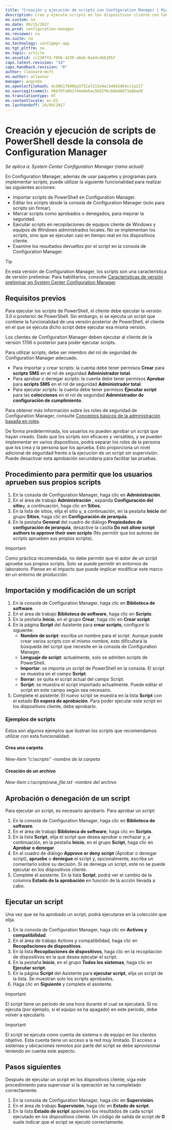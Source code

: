 ```yaml
---
title: "Creación y ejecución de scripts con Configuration Manager | Microsoft Docs"
description: Cree y ejecute scripts en los dispositivos cliente con Configuration Manager.
ms.custom: na
ms.date: 09/15/2017
ms.prod: configuration-manager
ms.reviewer: na
ms.suite: na
ms.technology: configmgr-app
ms.tgt_pltfrm: na
ms.topic: article
ms.assetid: cc230ff4-7056-4339-a0a6-6a44cdbb2857
caps.latest.revision: "14"
caps.handback.revision: "0"
author: lleonard-msft
ms.author: alleonar
manager: angrobe
ms.openlocfilehash: 4c90617890ba3751a7215e9ac54042d64cc1a227
ms.sourcegitcommit: 96b79fa091f44e8e6ac5652f6cbbb4b873a8bad9
ms.translationtype: HT
ms.contentlocale: es-ES
ms.lasthandoff: 10/09/2017
---
```

# <a name="create-and-run-powershell-scripts-from-the-configuration-manager-console"></a>Creación y ejecución de scripts de PowerShell desde la consola de Configuration Manager

*Se aplica a: System Center Configuration Manager (rama actual)*

En Configuration Manager, además de usar paquetes y programas para implementar scripts, puede utilizar la siguiente funcionalidad para realizar las siguientes acciones:

- Importar scripts de PowerShell en Configuration Manager.
- Editar los scripts desde la consola de Configuration Manager (solo para scripts sin firmar).
- Marcar scripts como aprobados o denegados, para mejorar la seguridad.
- Ejecutar scripts en recopilaciones de equipos cliente de Windows y equipos de Windows administrados locales. No se implementan los scripts, sino que se ejecutan casi en tiempo real en los dispositivos cliente.
- Examine los resultados devueltos por el script en la consola de Configuration Manager.

>[!TIP]
>En esta versión de Configuration Manager, los scripts son una característica de versión preliminar. Para habilitarlos, consulte [Características de versión preliminar en System Center Configuration Manager](/sccm/core/servers/manage/pre-release-features).

## <a name="prerequisites"></a>Requisitos previos

Para ejecutar los scripts de PowerShell, el cliente debe ejecutar la versión 3.0 o posterior de PowerShell. Sin embargo, si se ejecuta un script que contiene la funcionalidad de una versión posterior de PowerShell, el cliente en el que se ejecuta dicho script debe ejecutar esa misma versión.

Los clientes de Configuration Manager deben ejecutar al cliente de la versión 1706 o posterior para poder ejecutar scripts.

Para utilizar scripts, debe ser miembro del rol de seguridad de Configuration Manager adecuado.

- Para importar y crear scripts: la cuenta debe tener permisos **Crear** para **scripts SMS** en el rol de seguridad **Administrador total**.
- Para aprobar o denegar scripts: la cuenta debe tener permisos **Aprobar** para **scripts SMS** en el rol de seguridad **Administrador total**.
- Para ejecutar scripts: la cuenta debe tener permisos **Ejecutar script** para las **colecciones** en el rol de seguridad **Administrador de configuración de cumplimiento**.

Para obtener más información sobre los roles de seguridad de Configuration Manager, consulte [Conceptos básicos de la administración basada en roles](/sccm/core/understand/fundamentals-of-role-based-administration).

De forma predeterminada, los usuarios no pueden aprobar un script que hayan creado. Dado que los scripts son eficaces y versátiles, y se pueden implementar en varios dispositivos, podrá separar los roles de la persona que los crea y la persona que los aprueba. Esto proporciona un nivel adicional de seguridad frente a la ejecución de un script sin supervisión. Puede desactivar esta aprobación secundaria para facilitar las pruebas.

## <a name="allow-users-to-approve-their-own-scripts"></a>Procedimiento para permitir que los usuarios aprueben sus propios scripts

1. En la consola de Configuration Manager, haga clic en **Administración**.
2. En el área de trabajo **Administración** , expanda **Configuración del sitio**y, a continuación, haga clic en **Sitios**.
3. En la lista de sitios, elija el sitio y, a continuación, en la pestaña **Inicio** del grupo **Sitios**, haga clic en **Configuración de jerarquía**.
4. En la pestaña **General** del cuadro de diálogo **Propiedades de configuración de jerarquía**, desactive la casilla **Do not allow script authors to approve their own scripts** (No permitir que los autores de scripts aprueben sus propios scripts).

>[!IMPORTANT]
>Como práctica recomendada, no debe permitir que el autor de un script apruebe sus propios scripts. Solo se puede permitir en entornos de laboratorio. Piense en el impacto que puede implicar modificar este marco en un entorno de producción.

## <a name="import-and-edit-a-script"></a>Importación y modificación de un script

1. En la consola de Configuration Manager, haga clic en **Biblioteca de software**.
2. En el área de trabajo **Biblioteca de software**, haga clic en **Scripts**.
3. En la pestaña **Inicio**, en el grupo **Crear**, haga clic en **Crear script**.
4. En la página **Script** del Asistente para **crear scripts**, configure lo siguiente:
    - **Nombre de script**: escriba un nombre para el script. Aunque puede crear varios scripts con el mismo nombre, esto dificultará la búsqueda del script que necesite en la consola de Configuration Manager.
    - **Lenguaje de script**: actualmente, solo se admiten scripts de PowerShell.
    - **Importar**: se importa un script de PowerShell en la consola. El script se muestra en el campo **Script**.
    - **Borrar**: se quita el script actual del campo Script.
    - **Script**: se muestra el script importado actualmente. Puede editar el script en este campo según sea necesario.
5. Complete el asistente. El nuevo script se muestra en la lista **Script** con el estado **En espera de aprobación**. Para poder ejecutar este script en los dispositivos cliente, debe aprobarlo.

### <a name="script-examples"></a>Ejemplos de scripts

Estos son algunos ejemplos que ilustran los scripts que recomendamos utilizar con esta funcionalidad.

#### <a name="create-a-folder"></a>Crea una carpeta

*New-Item "c:\scripts" -nombre de la carpeta*


#### <a name="create-a-file"></a>Creación de un archivo

*New-Item c:\scripts\new_file.txt -nombre del archivo*


## <a name="approve-or-deny-a-script"></a>Aprobación o denegación de un script

Para ejecutar un script, es necesario aprobarlo. Para aprobar un script:

1. En la consola de Configuration Manager, haga clic en **Biblioteca de software**.
2. En el área de trabajo **Biblioteca de software**, haga clic en **Scripts**.
3. En la lista **Script**, elija el script que desea aprobar o rechazar y, a continuación, en la pestaña **Inicio**, en el grupo **Script**, haga clic en **Aprobar o denegar**.
4. En el cuadro de diálogo **Approve or deny script** (Aprobar o denegar script), **apruebe** o **deniegue** el script y, opcionalmente, escriba un comentario sobre su decisión. Si se deniega un script, este no se puede ejecutar en los dispositivos cliente.
5. Complete el asistente. En la lista **Script**, podrá ver el cambio de la columna **Estado de la aprobación** en función de la acción llevada a cabo.

## <a name="run-a-script"></a>Ejecutar un script
Una vez que se ha aprobado un script, podrá ejecutarse en la colección que elija.

1. En la consola de Configuration Manager, haga clic en **Activos y compatibilidad**.
2. En el área de trabajo Activos y compatibilidad, haga clic en **Recopilaciones de dispositivos**.
3. En la lista **Recopilaciones de dispositivos**, haga clic en la recopilación de dispositivos en la que desea ejecutar el script.
4. En la pestaña **Inicio**, en el grupo **Todos los sistemas**, haga clic en **Ejecutar script**.
5. En la página **Script** del Asistente para **ejecutar script**, elija un script de la lista. Se muestran solo los scripts aprobados.
6. Haga clic en **Siguiente** y complete el asistente.

>[!IMPORTANT]
>El script tiene un período de una hora durante el cual se ejecutará. Si no ejecuta (por ejemplo, si el equipo se ha apagado) en este período, debe volver a ejecutarlo.

>[!IMPORTANT]
>El script se ejecuta como cuenta de sistema o de equipo en los clientes objetivo. Esta cuenta tiene un acceso a la red muy limitado. El acceso a sistemas y ubicaciones remotos por parte del script se debe aprovisionar teniendo en cuenta este aspecto.

## <a name="next-steps"></a>Pasos siguientes

Después de ejecutar un script en los dispositivos cliente, siga este procedimiento para supervisar si la operación se ha completado correctamente.

1. En la consola de Configuration Manager, haga clic en **Supervisión**.
2. En el área de trabajo **Supervisión**, haga clic en **Estado de script**.
3. En la lista **Estado de script** aparecen los resultados de cada script ejecutado en los dispositivos cliente. Un código de salida de script de **0** suele indicar que el script se ejecutó correctamente.
